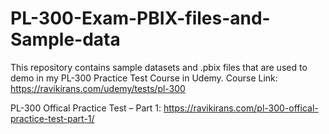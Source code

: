 # PL-300-Exam-PBIX-files-and-Sample-data
This repository contains sample datasets and .pbix files that are used to demo in my PL-300 Practice Test Course in Udemy.
Course Link: https://ravikirans.com/udemy/tests/pl-300

PL-300 Offical Practice Test – Part 1: https://ravikirans.com/pl-300-offical-practice-test-part-1/
